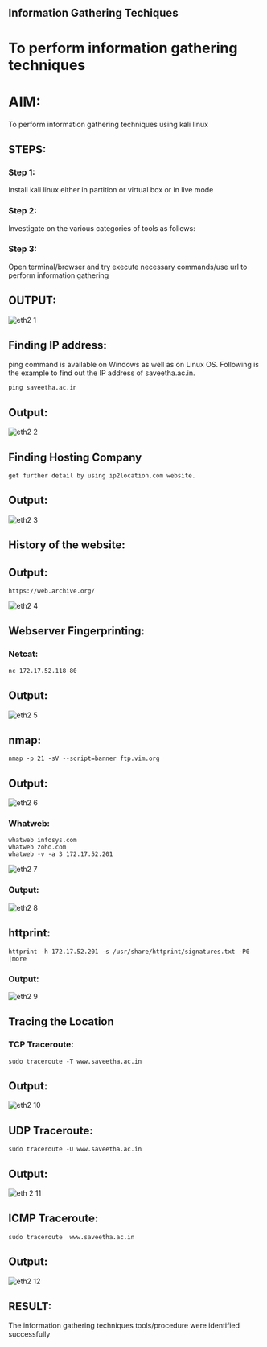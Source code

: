 ## Information Gathering Techiques

# To perform information gathering techniques

# AIM:

To perform information gathering techniques using kali linux 

## STEPS:

### Step 1:

Install kali linux either in partition or virtual box or in live mode

### Step 2:

Investigate on the various categories of tools as follows:

### Step 3:
Open terminal/browser and try execute necessary commands/use url to perform information gathering

## OUTPUT:
![eth2 1](https://github.com/Rajeshanbu/InformationGathering/assets/118924713/03c9de39-715f-4544-914f-a8dc81b7af08)

## Finding IP address:
ping command is available on Windows as well as on Linux OS. Following is the example to find out the IP address of saveetha.ac.in.

```
ping saveetha.ac.in
```
## Output:
![eth2 2](https://github.com/Rajeshanbu/InformationGathering/assets/118924713/bf690154-8daf-4f61-b28b-c14d218fde32)


## Finding Hosting Company
```
get further detail by using ip2location.com website.
```

## Output:
![eth2 3](https://github.com/Rajeshanbu/InformationGathering/assets/118924713/a609f01c-7774-467d-9fb1-7b27fd131df3)


## History of the website:
## Output:
```
https://web.archive.org/
```
![eth2 4](https://github.com/Rajeshanbu/InformationGathering/assets/118924713/9944d113-4c67-47ee-a07c-2d23d30c16b6)

## Webserver Fingerprinting:
### Netcat:
```
nc 172.17.52.118 80
```
## Output:

![eth2 5](https://github.com/Rajeshanbu/InformationGathering/assets/118924713/ddb8f37a-c510-41d3-8e56-d06e1dfbdf03)

## nmap:
```
nmap -p 21 -sV --script=banner ftp.vim.org
```
## Output:
![eth2 6](https://github.com/Rajeshanbu/InformationGathering/assets/118924713/ae6c16e5-c427-42fc-aad4-d7a6b7139843)


### Whatweb:
```
whatweb infosys.com
whatweb zoho.com
whatweb -v -a 3 172.17.52.201
```
![eth2 7](https://github.com/Rajeshanbu/InformationGathering/assets/118924713/c966fc93-52b2-4567-84d8-db493e80bd8e)

### Output:
![eth2 8](https://github.com/Rajeshanbu/InformationGathering/assets/118924713/bd11482a-c1f8-4e84-8aff-dbd63e2a048a)




## httprint:
```
httprint -h 172.17.52.201 -s /usr/share/httprint/signatures.txt -P0 |more
```
### Output:

![eth2 9](https://github.com/Rajeshanbu/InformationGathering/assets/118924713/b7e7f96c-b475-4868-8c6b-46303b8871b1)

## Tracing the Location
### TCP Traceroute:
```
sudo traceroute -T www.saveetha.ac.in
```
## Output:
![eth2 10](https://github.com/Rajeshanbu/InformationGathering/assets/118924713/449f9bc4-1e0e-440d-8383-f4581e79874e)


## UDP Traceroute:
```
sudo traceroute -U www.saveetha.ac.in
```
## Output:
![eth 2 11](https://github.com/Rajeshanbu/InformationGathering/assets/118924713/9af636da-8d1c-41e3-be72-598e57a10e57)


## ICMP Traceroute:
```
sudo traceroute  www.saveetha.ac.in
```
## Output:
![eth2 12](https://github.com/Rajeshanbu/InformationGathering/assets/118924713/98f95c5e-46c9-4e03-a395-1d7901d03f74)

## RESULT:
The information gathering techniques tools/procedure were identified successfully
